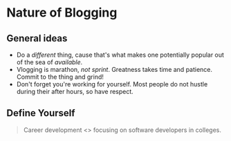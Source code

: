 # Nature of Blogging

## General ideas

* Do a _different_ thing, cause that's what makes one potentially popular out of the sea of _available_.
* Vlogging is marathon, _not sprint_. Greatness takes time and patience. Commit to the thing and grind!
* Don't forget you're working for yourself. Most people do not hustle during their after hours, so have respect.

## Define Yourself

> Career development <> focusing on software developers in colleges.
